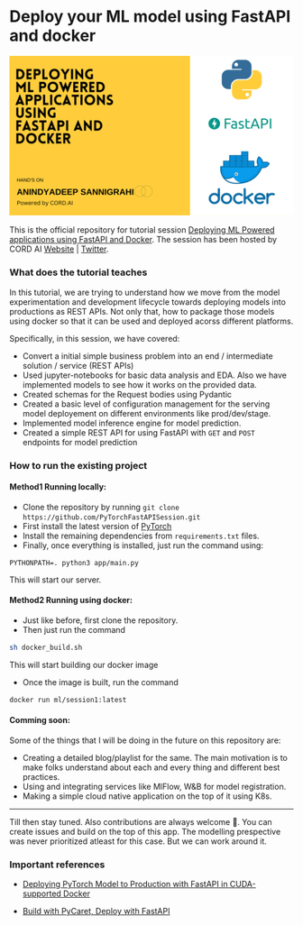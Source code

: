 # **Deploy your ML model using FastAPI and docker**

![image](images/banner.png)


This is the official repository for tutorial session [Deploying ML Powered applications using FastAPI and Docker](https://youtu.be/XYc5Klorf38). The session has been hosted by CORD AI [Website](https://cordai.org) |    [Twitter](https://twitter.com/CRforAi). 

### What does the tutorial teaches

In this tutorial, we are trying to understand how we move from the model experimentation and development lifecycle towards deploying models into productions as REST APIs. Not only that, how to package those models using docker so that it can be used and deployed acorss different platforms. 

Specifically, in this session, we have covered:

- Convert a initial simple business problem into an end / intermediate solution / service (REST APIs)
- Used jupyter-notebooks for basic data analysis and EDA. Also we have implemented models to see how it works on the provided data. 
- Created schemas for the Request bodies using Pydantic 
- Created a basic level of configuration management for the serving model deployement on different environments like prod/dev/stage. 
- Implemented model inference engine for model prediction. 
- Created a simple REST API for using FastAPI with `GET` and `POST` endpoints for model prediction

### How to run the existing project

#### **Method1** Running locally: 

- Clone the repository by running `git clone https://github.com/PyTorchFastAPISession.git` 
- First install the latest version of [PyTorch](https://pytorch.org/)
- Install the remaining dependencies from `requirements.txt` files. 
- Finally, once everything is installed, just run the command using:

```python3
PYTHONPATH=. python3 app/main.py
```
This will start our server.

#### **Method2** Running using docker: 

- Just like before, first clone the repository.
- Then just run the command

```bash
sh docker_build.sh
```
This will start building our docker image

- Once the image is built, run the command

```bash
docker run ml/session1:latest
```

#### **Comming soon:**

Some of the things that I will be doing in the future on this repository are:

- Creating a detailed blog/playlist for the same. The main motivation is to make folks understand about each and every thing and different best practices. 
- Using and integrating services like MlFlow, W&B for model registration. 
- Making a simple cloud native application on the top of it using K8s. 

---

Till then stay tuned. Also contributions are always welcome 🤗. You can create issues and build on the top of this app. The modelling prespective was never prioritized atleast for this case. But we can work around it. 


### **Important references** 

- [Deploying PyTorch Model to Production with FastAPI in CUDA-supported Docker](https://medium.com/@mingc.me/deploying-pytorch-model-to-production-with-fastapi-in-cuda-supported-docker-c161cca68bb8)

- [Build with PyCaret, Deploy with FastAPI](https://towardsdatascience.com/build-with-pycaret-deploy-with-fastapi-333c710dc786)